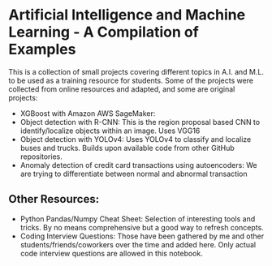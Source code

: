 # Artificial Intelligence and Machine Learning - A Compilation of Examples
This is a collection of small projects covering different topics in A.I. and M.L. to be used as a training resource for students. Some of the projects were collected from online resources and adapted, and some are original projects:

- XGBoost with Amazon AWS SageMaker: 
- Object detection with R-CNN: This is the region proposal based CNN to identify/localize objects within an image. Uses VGG16
- Object detection with YOLOv4: Uses YOLOv4 to classify and localize buses and trucks. Builds upon available code from other GitHub repositories.
- Anomaly detection of credit card transactions using autoencoders: We are trying to differentiate between normal and abnormal transaction

## Other Resources:
- Python Pandas/Numpy Cheat Sheet: Selection of interesting tools and tricks. By no means comprehensive but a good way to refresh concepts. 
- Coding Interview Questions: Those have been gathered by me and other students/friends/coworkers over the time and added here. Only actual code interview questions are allowed in this notebook. 
